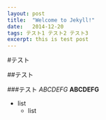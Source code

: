 ```yaml
---
layout: post
title:  "Welcome to Jekyll!"
date:   2014-12-20
tags: テスト1 テスト2 テスト3
excerpt: this is test post
---
```

#テスト

##テスト

###テスト
*ABCDEFG*
**ABCDEFG**
-	list
	-	list